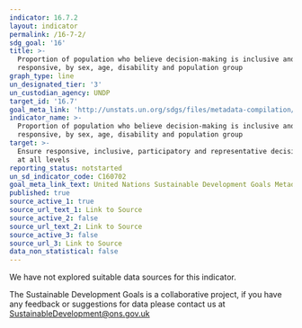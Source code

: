 ```yaml
---
indicator: 16.7.2
layout: indicator
permalink: /16-7-2/
sdg_goal: '16'
title: >-
  Proportion of population who believe decision-making is inclusive and
  responsive, by sex, age, disability and population group
graph_type: line
un_designated_tier: '3'
un_custodian_agency: UNDP
target_id: '16.7'
goal_meta_link: 'http://unstats.un.org/sdgs/files/metadata-compilation/Metadata-Goal-16.pdf'
indicator_name: >-
  Proportion of population who believe decision-making is inclusive and
  responsive, by sex, age, disability and population group
target: >-
  Ensure responsive, inclusive, participatory and representative decision-making
  at all levels
reporting_status: notstarted
un_sd_indicator_code: C160702
goal_meta_link_text: United Nations Sustainable Development Goals Metadata (pdf 1361kB)
published: true
source_active_1: true
source_url_text_1: Link to Source
source_active_2: false
source_url_text_2: Link to Source
source_active_3: false
source_url_3: Link to Source
data_non_statistical: false
---
```


We have not explored suitable data sources for this indicator. 

The Sustainable Development Goals is a collaborative project, if you have any feedback or suggestions for data please contact us at <SustainableDevelopment@ons.gov.uk>  
